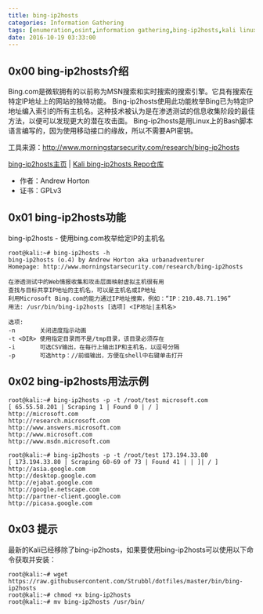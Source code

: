 ```yaml
---
title: bing-ip2hosts
categories: Information Gathering
tags: [enumeration,osint,information gathering,bing-ip2hosts,kali linux]
date: 2016-10-19 03:33:00
---
```

0x00 bing-ip2hosts介绍
-------------

Bing.com是微软拥有的以前称为MSN搜索和实时搜索的搜索引擎。它具有搜索在特定IP地址上的网站的独特功能。 Bing-ip2hosts使用此功能枚举Bing已为特定IP地址编入索引的所有主机名。这种技术被认为是在渗透测试的信息收集阶段的最佳方法，以便可以发现更大的潜在攻击面。 Bing-ip2hosts是用Linux上的Bash脚本语言编写的，因为使用移动接口的缘故，所以不需要API密钥。

工具来源：http://www.morningstarsecurity.com/research/bing-ip2hosts

[bing-ip2hosts主页][1] | [Kali bing-ip2hosts Repo仓库][2]

 - 作者：Andrew Horton
 - 证书：GPLv3

0x01 bing-ip2hosts功能
---------------

bing-ip2hosts - 使用bing.com枚举给定IP的主机名

```shell
root@kali:~# bing-ip2hosts -h
bing-ip2hosts (o.4) by Andrew Horton aka urbanadventurer
Homepage: http://www.morningstarsecurity.com/research/bing-ip2hosts

在渗透测试中的Web情报收集和攻击层面映射虚拟主机很有用
查找与目标共享IP地址的主机名，可以是主机名或IP地址
利用Microsoft Bing.com的能力通过IP地址搜索，例如：“IP：210.48.71.196”
用法: /usr/bin/bing-ip2hosts [选项] <IP地址|主机名>

选项:
-n       关闭进度指示动画
-t <DIR> 使用指定目录而不是/tmp目录，该目录必须存在
-i       可选CSV输出，在每行上输出IP和主机名，以逗号分隔
-p       可选http：//前缀输出，方便在shell中右键单击打开

```

0x02 bing-ip2hosts用法示例
-----------------

```shell
root@kali:~# bing-ip2hosts -p -t /root/test microsoft.com
[ 65.55.58.201 | Scraping 1 | Found 0 | / ]
http://microsoft.com
http://research.microsoft.com
http://www.answers.microsoft.com
http://www.microsoft.com
http://www.msdn.microsoft.com
```
```shell
root@kali:~# bing-ip2hosts -p -t /root/test 173.194.33.80
[ 173.194.33.80 | Scraping 60-69 of 73 | Found 41 | | ]| / ]
http://asia.google.com
http://desktop.google.com
http://ejabat.google.com
http://google.netscape.com
http://partner-client.google.com
http://picasa.google.com
```

0x03 提示
-------

最新的Kali已经移除了bing-ip2hosts，如果要使用bing-ip2hosts可以使用以下命令获取并安装：
```shell
root@kali:~# wget https://raw.githubusercontent.com/Strubbl/dotfiles/master/bin/bing-ip2hosts
root@kali:~# chmod +x bing-ip2hosts
root@kali:~# mv bing-ip2hosts /usr/bin/
```

  [1]: http://labs.portcullis.co.uk/application/acccheck
  [2]: http://git.kali.org/gitweb/?p=packages/acccheck.git;a=summary